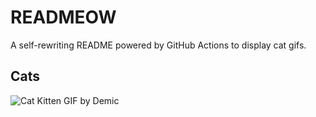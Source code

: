 # READMEOW

A self-rewriting README powered by GitHub Actions to display cat gifs.

## Cats

![Cat Kitten GIF by Demic](https://media4.giphy.com/media/3oriO0OEd9QIDdllqo/200.gif?cid=9acd02daot658mthv2luk5yqkwsgxyoyzqhra4gwtx51i9mz&ep=v1_gifs_search&rid=200.gif&ct=g)
